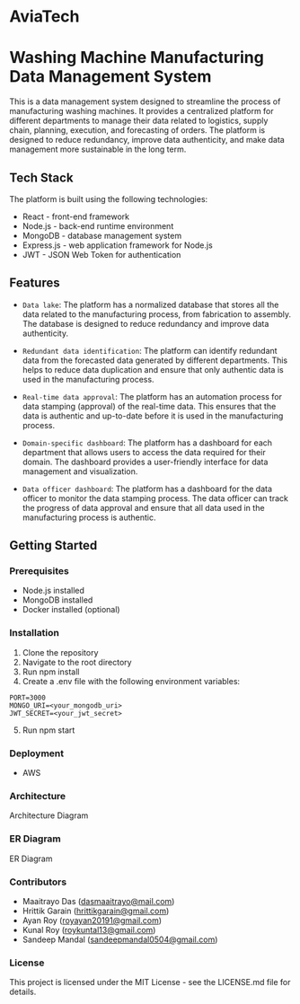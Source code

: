 # AviaTech
# Washing Machine Manufacturing Data Management System
This is a data management system designed to streamline the process of manufacturing washing machines. It provides a centralized platform for different departments to manage their data related to logistics, supply chain, planning, execution, and forecasting of orders. The platform is designed to reduce redundancy, improve data authenticity, and make data management more sustainable in the long term.

## Tech Stack
The platform is built using the following technologies:

- React - front-end framework
- Node.js - back-end runtime environment
- MongoDB - database management system
- Express.js - web application framework for Node.js
- JWT - JSON Web Token for authentication

## Features
- `Data lake`: The platform has a normalized database that stores all the data related to the manufacturing process, from fabrication to assembly. The database is designed to reduce redundancy and improve data authenticity.

- `Redundant data identification`: The platform can identify redundant data from the forecasted data generated by different departments. This helps to reduce data duplication and ensure that only authentic data is used in the manufacturing process.

- `Real-time data approval`: The platform has an automation process for data stamping (approval) of the real-time data. This ensures that the data is authentic and up-to-date before it is used in the manufacturing process.

- `Domain-specific dashboard`: The platform has a dashboard for each department that allows users to access the data required for their domain. The dashboard provides a user-friendly interface for data management and visualization.

- `Data officer dashboard`: The platform has a dashboard for the data officer to monitor the data stamping process. The data officer can track the progress of data approval and ensure that all data used in the manufacturing process is authentic.

## Getting Started
### Prerequisites
- Node.js installed
- MongoDB installed
- Docker installed (optional)

### Installation
1. Clone the repository
2. Navigate to the root directory
3. Run npm install
4. Create a .env file with the following environment variables:
```
PORT=3000
MONGO_URI=<your_mongodb_uri>
JWT_SECRET=<your_jwt_secret>
```
5. Run npm start

### Deployment
- AWS

### Architecture
Architecture Diagram

### ER Diagram
ER Diagram

### Contributors
- Maaitrayo Das (dasmaaitrayo@mail.com)
- Hrittik Garain (hrittikgarain@gmail.com)
- Ayan Roy (royayan20191@gmail.com)
- Kunal Roy (roykuntal13@gmail.com)
- Sandeep Mandal (sandeepmandal0504@gmail.com)

### License
This project is licensed under the MIT License - see the LICENSE.md file for details.






